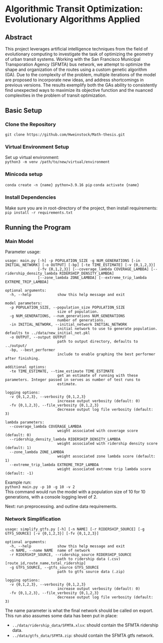 # Algorithmic Transit Optimization: Evolutionary Algorithms Applied

## Abstract 
This project leverages artificial intelligence techniques from the field of evolutionary computing to investigate the task of optimizing the geometry of urban transit systems. Working with the San Francisco Municipal Transporation Agency (SFMTA) bus network, we attempt to optimize the shape and organization of the routes using a custom genetic algorithm (GA). Due to the complexity of the problem, multiple iterations of the model are proposed to incorporate new ideas, and address shortcomings in previous versions. The results exemplify both the GAs ability to consistently find unexpected ways to maximize its objective function and the nuanced complexities in the problem of transit optimization. 
<br>

## Basic Setup

### Clone the Repository
`git clone https://github.com/Hweinstock/Math-thesis.git`

### Virtual Environment Setup
Set up virtual environment:  
`python3 -m venv /path/to/new/virtual/environment`

### Minicoda setup
`conda create -n {name} python=3.9.16 pip`
`conda activate {name}`

### Install Dependencies
Make sure you are in root-directory of the project, then install requirements:  
`pip install -r requirements.txt`

## Running the Program 

### Main Model
Parameter usage:

```
usage: main.py [-h] -p POPULATION_SIZE -g NUM_GENERATIONS [-in INITIAL_NETWORK] [-o OUTPUT] [-bp] [-te TIME_ESTIMATE] [-v {0,1,2,3}]
               [-fv {0,1,2,3}] [--coverage_lambda COVERAGE_LAMBDA] [--ridership_density_lambda RIDERSHIP_DENSITY_LAMBDA]
               [--zone_lambda ZONE_LAMBDA] [--extreme_trip_lambda EXTREME_TRIP_LAMBDA]

optional arguments:
  -h, --help            show this help message and exit

model parameters:
  -p POPULATION_SIZE, --population_size POPULATION_SIZE
                        size of population.
  -g NUM_GENERATIONS, --num_generations NUM_GENERATIONS
                        number of generations.
  -in INITIAL_NETWORK, --initial_network INITIAL_NETWORK
                        initial network to use to generate population. defaults to ../data/new_initial_net.pkl
  -o OUTPUT, --output OUTPUT
                        path to output directory, defaults to ../output/
  -bp, --best_performer
                        include to enable graphing the best performer after finishing.

additional options:
  -te TIME_ESTIMATE, --time_estimate TIME_ESTIMATE
                        get an estimate of running with these parameters. Integer passed in serves as number of test runs to
                        estimate.

logging options:
  -v {0,1,2,3}, --verbosity {0,1,2,3}
                        increase output verbosity (default: 0)
  -fv {0,1,2,3}, --file_verbosity {0,1,2,3}
                        decrease output log file verbosity (default: 3)

lambda parameters:
  --coverage_lambda COVERAGE_LAMBDA
                        weight associated with coverage score (default: 0)
  --ridership_density_lambda RIDERSHIP_DENSITY_LAMBDA
                        weight associated with ridership density score (default: 1)
  --zone_lambda ZONE_LAMBDA
                        weight associated zone lambda score (default: 1)
  --extreme_trip_lambda EXTREME_TRIP_LAMBDA
                        weight associated extreme trip lambda score (default: -1)
```
Example run:  
`python3 main.py -p 10 -g 10 -v 2`  
This command would run the model with a population size of 10 for 10 generations, with a console logging level of 2. 

Next: run preprocessing. and outline data requirements. 
### Network Simplification
```
usage: simplify_gtfs.py [-h] [-n NAME] [-r RIDERSHIP_SOURCE] [-g GTFS_SOURCE] [-v {0,1,2,3}] [-fv {0,1,2,3}]

optional arguments:
  -h, --help            show this help message and exit
  -n NAME, --name NAME  name of network
  -r RIDERSHIP_SOURCE, --ridership_source RIDERSHIP_SOURCE
                        path to ridership data (.csv) [route_id,route_name,total_ridership]
  -g GTFS_SOURCE, --gtfs_source GTFS_SOURCE
                        path to gtfs source data (.zip)

logging options:
  -v {0,1,2,3}, --verbosity {0,1,2,3}
                        increase output verbosity (default: 0)
  -fv {0,1,2,3}, --file_verbosity {0,1,2,3}
                        decrease output log file verbosity (default: 3)
```
The name parameter is what the final network should be called on export. 
This run also assumes some data has been put in place:
- `../data/ridership_data/SFMTA.xlsx`: should contain the SFMTA ridership data. 
- `../data/gtfs_data/SFMTA.zip`: should contain the SFMTA gtfs network. 
